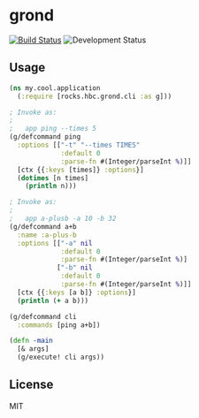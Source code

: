 # grond

[![Build Status](https://travis-ci.org/bcho/grond.svg)](https://travis-ci.org/bcho/grond)
![Development Status](https://img.shields.io/badge/status-wip-brightgreen.svg?style=flat-square)

## Usage

```clojure
(ns my.cool.application
  (:require [rocks.hbc.grond.cli :as g]))

; Invoke as:
;
;   app ping --times 5
(g/defcommand ping
  :options [["-t" "--times TIMES"
             :default 0
             :parse-fn #(Integer/parseInt %)]]
  [ctx {{:keys [times]} :options}]
  (dotimes [n times]
    (println n)))

; Invoke as:
;
;   app a-plusb -a 10 -b 32
(g/defcommand a+b
  :name :a-plus-b
  :options [["-a" nil
             :default 0
             :parse-fn #(Integer/parseInt %)]
            ["-b" nil
             :default 0
             :parse-fn #(Integer/parseInt %)]]
  [ctx {{:keys [a b]} :options}]
  (println (+ a b)))

(g/defcommand cli
  :commands [ping a+b])

(defn -main
  [& args]
  (g/execute! cli args))
```

## License

MIT
